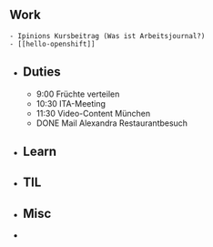 ## Work
	- Ipinions Kursbeitrag (Was ist Arbeitsjournal?)
	- [[hello-openshift]]
- ## Duties
	- 9:00 Früchte verteilen
	- 10:30 ITA-Meeting
	- 11:30 Video-Content München
	- DONE Mail Alexandra Restaurantbesuch
- ## Learn
- ## TIL
- ## Misc
-